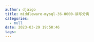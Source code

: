 ```yaml
---
author: djaigo
title: middleware-mysql-36-0000-读写分离
categories:
  - null
date: 2023-03-29 19:50:46
tags:
---
```

